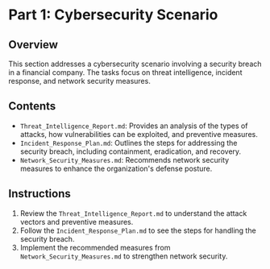 # Part 1: Cybersecurity Scenario

## Overview

This section addresses a cybersecurity scenario involving a security breach in a financial company. The tasks focus on threat intelligence, incident response, and network security measures.

## Contents

- `Threat_Intelligence_Report.md`: Provides an analysis of the types of attacks, how vulnerabilities can be exploited, and preventive measures.
- `Incident_Response_Plan.md`: Outlines the steps for addressing the security breach, including containment, eradication, and recovery.
- `Network_Security_Measures.md`: Recommends network security measures to enhance the organization's defense posture.

## Instructions

1. Review the `Threat_Intelligence_Report.md` to understand the attack vectors and preventive measures.
2. Follow the `Incident_Response_Plan.md` to see the steps for handling the security breach.
3. Implement the recommended measures from `Network_Security_Measures.md` to strengthen network security.

